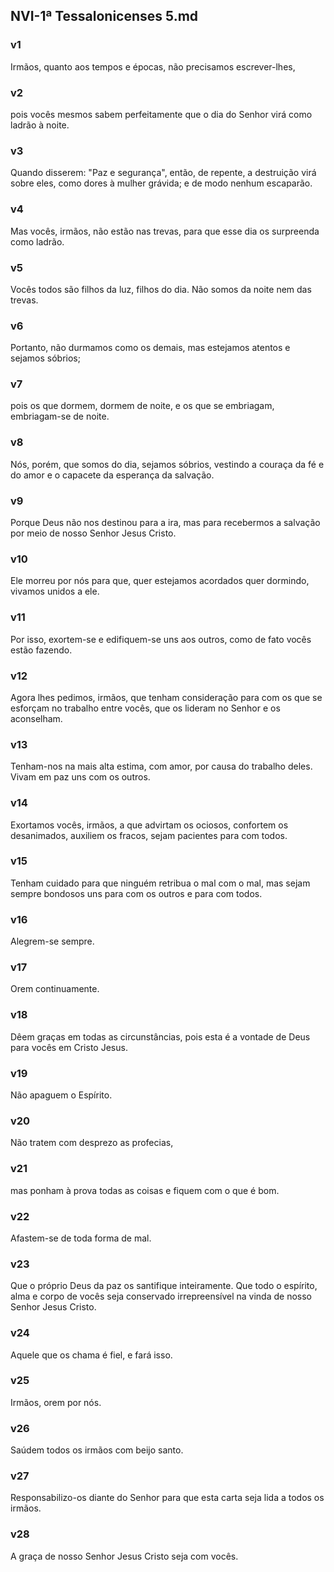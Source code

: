## NVI-1ª Tessalonicenses 5.md
### v1
 Irmãos, quanto aos tempos e épocas, não precisamos escrever-lhes,
### v2
 pois vocês mesmos sabem perfeitamente que o dia do Senhor virá como ladrão à noite.
### v3
 Quando disserem: "Paz e segurança", então, de repente, a destruição virá sobre eles, como dores à mulher grávida; e de modo nenhum escaparão.
### v4
 Mas vocês, irmãos, não estão nas trevas, para que esse dia os surpreenda como ladrão.
### v5
 Vocês todos são filhos da luz, filhos do dia. Não somos da noite nem das trevas.
### v6
 Portanto, não durmamos como os demais, mas estejamos atentos e sejamos sóbrios;
### v7
 pois os que dormem, dormem de noite, e os que se embriagam, embriagam-se de noite.
### v8
 Nós, porém, que somos do dia, sejamos sóbrios, vestindo a couraça da fé e do amor e o capacete da esperança da salvação.
### v9
 Porque Deus não nos destinou para a ira, mas para recebermos a salvação por meio de nosso Senhor Jesus Cristo.
### v10
 Ele morreu por nós para que, quer estejamos acordados quer dormindo, vivamos unidos a ele.
### v11
 Por isso, exortem-se e edifiquem-se uns aos outros, como de fato vocês estão fazendo.
### v12
 Agora lhes pedimos, irmãos, que tenham consideração para com os que se esforçam no trabalho entre vocês, que os lideram no Senhor e os aconselham.
### v13
 Tenham-nos na mais alta estima, com amor, por causa do trabalho deles. Vivam em paz uns com os outros.
### v14
 Exortamos vocês, irmãos, a que advirtam os ociosos, confortem os desanimados, auxiliem os fracos, sejam pacientes para com todos.
### v15
 Tenham cuidado para que ninguém retribua o mal com o mal, mas sejam sempre bondosos uns para com os outros e para com todos.
### v16
 Alegrem-se sempre.
### v17
 Orem continuamente.
### v18
 Dêem graças em todas as circunstâncias, pois esta é a vontade de Deus para vocês em Cristo Jesus.
### v19
 Não apaguem o Espírito.
### v20
 Não tratem com desprezo as profecias,
### v21
 mas ponham à prova todas as coisas e fiquem com o que é bom.
### v22
 Afastem-se de toda forma de mal.
### v23
 Que o próprio Deus da paz os santifique inteiramente. Que todo o espírito, alma e corpo de vocês seja conservado irrepreensível na vinda de nosso Senhor Jesus Cristo.
### v24
 Aquele que os chama é fiel, e fará isso.
### v25
 Irmãos, orem por nós.
### v26
 Saúdem todos os irmãos com beijo santo.
### v27
 Responsabilizo-os diante do Senhor para que esta carta seja lida a todos os irmãos.
### v28
 A graça de nosso Senhor Jesus Cristo seja com vocês.

